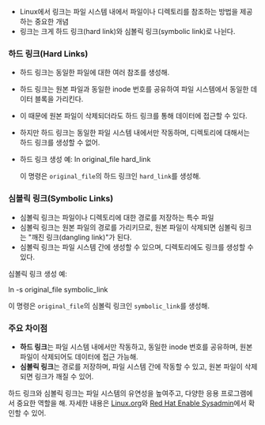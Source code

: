 - Linux에서 링크는 파일 시스템 내에서 파일이나 디렉토리를 참조하는 방법을 제공하는 중요한 개념
- 링크는 크게 하드 링크(hard link)와 심볼릭 링크(symbolic link)로 나뉜다.



### 하드 링크(Hard Links)

- 하드 링크는 동일한 파일에 대한 여러 참조를 생성해.
- 하드 링크는 원본 파일과 동일한 inode 번호를 공유하여 파일 시스템에서 동일한 데이터 블록을 가리킨다.
- 이 때문에 원본 파일이 삭제되더라도 하드 링크를 통해 데이터에 접근할 수 있다.
- 하지만 하드 링크는 동일한 파일 시스템 내에서만 작동하며, 디렉토리에 대해서는 하드 링크를 생성할 수 없어.

- 하드 링크 생성 예:
	ln original_file hard_link
	
	이 명령은 `original_file`의 하드 링크인 `hard_link`를 생성해.

### 심볼릭 링크(Symbolic Links)

- 심볼릭 링크는 파일이나 디렉토리에 대한 경로를 저장하는 특수 파일
- 심볼릭 링크는 원본 파일의 경로를 가리키므로, 원본 파일이 삭제되면 심볼릭 링크는 "깨진 링크(dangling link)"가 된다.
- 심볼릭 링크는 파일 시스템 간에 생성할 수 있으며, 디렉토리에도 링크를 생성할 수 있다.

심볼릭 링크 생성 예:

ln -s original_file symbolic_link

이 명령은 `original_file`의 심볼릭 링크인 `symbolic_link`를 생성해.

### 주요 차이점

- **하드 링크**는 파일 시스템 내에서만 작동하고, 동일한 inode 번호를 공유하며, 원본 파일이 삭제되어도 데이터에 접근 가능해.
- **심볼릭 링크**는 경로를 저장하며, 파일 시스템 간에 작동할 수 있고, 원본 파일이 삭제되면 링크가 깨질 수 있어.

하드 링크와 심볼릭 링크는 파일 시스템의 유연성을 높여주고, 다양한 응용 프로그램에서 중요한 역할을 해. 자세한 내용은 [Linux.org](https://www.linux.org)와 [Red Hat Enable Sysadmin](https://www.redhat.com)에서 확인할 수 있어.